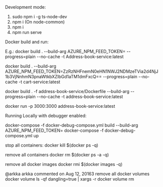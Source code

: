 
Development mode:

1. sudo npm i -g ts-node-dev
2. npm i (On node-common)
3. npm i
4. npm run serve


Docker build and run:

E.g.: docker build . --build-arg AZURE_NPM_FEED_TOKEN=<PAT> --progress=plain --no-cache  -t Address-book-service:latest

docker build . --build-arg AZURE_NPM_FEED_TOKEN=ZzRzNHFnemN0eHN1NWJ2NDMzeTVia2d4NjJ1b3VjNnhmN3pnaWtkbXZlbGd1aTM1dmFxcQ== --progress=plain --no-cache -t cart-service:latest


docker build . -f address-book-service/Dockerfile --build-arg --progress=plain --no-cache -t address-book-service:latest

docker run -p 3000:3000 address-book-service:latest

Running Locally with debugger enabled:

docker-compose -f docker-debug-compose.yml build --build-arg AZURE_NPM_FEED_TOKEN=<PAT>
docker-compose -f docker-debug-compose.yml up


stop all containers:
docker kill $(docker ps -q)

remove all containers
docker rm $(docker ps -a -q)

remove all docker images
docker rmi $(docker images -q)

@arkka
arkka commented on Aug 12, 20163
remove all docker volumes
docker volume ls -qf dangling=true | xargs -r docker volume rm